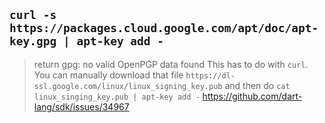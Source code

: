 
## ```curl -s https://packages.cloud.google.com/apt/doc/apt-key.gpg | apt-key add - ```
>return gpg: no valid OpenPGP data found
This has to do with `curl`. You can manually download that file `https://dl-ssl.google.com/linux/linux_signing_key.pub` and then do `cat linux_singing_key.pub | apt-key add -`
<https://github.com/dart-lang/sdk/issues/34967>